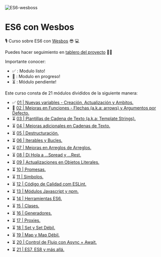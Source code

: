 <img alt="ES6-wesboss"  src="https://courses.wesbos.com/images/es6-facebook-share.png">

# ES6 con Wesbos

🎙️ Curso sobre ES6 con [Wesbos](https://twitter.com/wesbos) 😎 💻

Puedes hacer seguimiento en [tablero del proyecto](https://github.com/Villanuevand/es6-with-wesbos/projects/1) 🏁📅

Importante conocer: 

- ✅ : Modulo listo!
- 🚧 : Modulo en progreso!
- ⏳ : Módulo pendiente!



Este curso consta de 21 módulos divididos de la siguiente manera: 

- ✅ [ 01 | Nuevas variables - Creación, Actualización y Ambitos.](/modulos/modulo-01.md)
- 🚧 [ 02 | Mejoras en Funciones - Flechas (a.k.a: arrows) y Argumentos por Defecto.](/modulos/modulo-02.md)
- ⏳ [ 03 | Plantillas de Cadena de Texto (a.k.a: Template Strings).](/modulos/modulo-03.md)
- ⏳ [ 04 | Mejoras adicionales en Cadenas de Texto.](/modulos/modulo-04.md)
- ⏳ [ 05 | Destructuración.](/modulos/modulo-05.md)
- ⏳ [ 06 | Iterables y Bucles.](/modulos/modulo-06.md)
- ⏳ [ 07 | Mejoras en Arreglos de Arreglos.](/modulos/modulo-07.md)
- ⏳ [ 08 | Di Hola a ...Spread y ...Rest.](/modulos/modulo-08.md)
- ⏳ [ 09 | Actualizaciones en Objetos Literales.](/modulos/modulo-09.md)
- ⏳ [ 10 | Promesas.](/modulos/modulo-10.md)
- ⏳ [ 11 | Simbolos.](/modulos/modulo-11.md)
- ⏳ [ 12 | Código de Calidad com ESLint.](/modulos/modulo-12.md)
- ⏳ [ 13 | Módulos Javascript y npm.](/modulos/modulo-13.md)
- ⏳ [ 14 | Herramientas ES6.](/modulos/modulo-14.md)
- ⏳ [ 15 | Clases.](/modulos/modulo-15.md)
- ⏳ [ 16 | Generadores.](/modulos/modulo-16.md)
- ⏳ [ 17 | Proxies.](/modulos/modulo-17.md)
- ⏳ [ 18 | Set y Set Débil.](/modulos/modulo-18.md)
- ⏳ [ 19 | Map y Map Débil.](/modulos/modulo-19.md)
- ⏳ [ 20 | Control de Flujo con Async + Await.](/modulos/modulo-20.md) 
- ⏳ [ 21 | ES7, ES8 y más allá.](/modulos/modulo-21.md)
